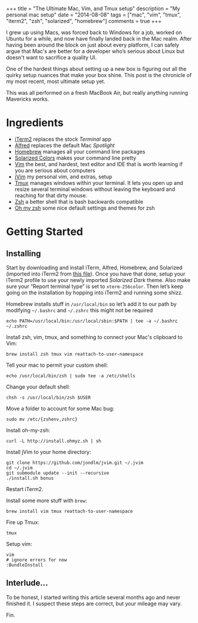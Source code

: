 +++
title       = "The Ultimate Mac, Vim, and Tmux setup"
description = "My personal mac setup"
date        = "2014-08-08"
tags        = ["mac", "vim", "tmux", "iterm2", "zsh", "solarized", "homebrew"]
comments    = true
+++

I grew up using Macs, was forced back to Windows for a job, worked on Ubuntu
for a while, and now have finally landed back in the Mac realm. After having
been around the block on just about every platform, I can safely argue that
Mac's are better for a developer who’s serious about Linux but doesn't want to
sacrifice a quality UI.

One of the hardest things about setting up a new box is figuring out all the
quirky setup nuances that make your box shine. This post is the chronicle of my
most recent, most ultimate setup yet.

This was all performed on a fresh MacBook Air, but really anything running
Mavericks works.

# Ingredients

- [iTerm2](http://www.iterm2.com/#/section/home) replaces the stock *Terminal*
  app
- [Alfred](http://www.alfredapp.com/) replaces the default Mac *Spotlight*
- [Homebrew](http://brew.sh/) manages all your command line packages
- [Solarized Colors](http://ethanschoonover.com/solarized/files/solarized.zip)
  makes your command line pretty
- [Vim](http://en.wikipedia.org/wiki/Vim_(text_editor)) the best, and hardest,
  text editor and IDE that is worth learning if you are serious about computers
- [jVim](http://github.com/jondlm/jvim) my personal vim, and extras, setup
- [Tmux](http://en.wikipedia.org/wiki/Tmux) manages windows within your
  terminal. It lets you open up and resize several terminal windows without
  leaving the keyboard and reaching for that dirty mouse.
- [Zsh](http://en.wikipedia.org/wiki/Z_shell) a better shell that is bash
  backwards compatible
- [Oh my zsh](https://github.com/robbyrussell/oh-my-zsh) some nice default
  settings and themes for zsh

# Getting Started

## Installing

Start by downloading and install iTerm, Alfred, Homebrew, and Solarized
(imported into iTerm2 from [this file][solar-file]). Once you have that done,
setup your iTerm2 profile to use your newly imported *Solarized Dark* theme.
Also make sure your “Report terminal type” is set to `xterm-256color`. Then
let’s keep going on the installation by hopping into iTerm2 and running some
shizz.

Homebrew installs stuff in `/usr/local/bin` so let’s add it to our path by
modifying `~/.bashrc` and `~/.zshrc` this might not be required

    echo PATH=/usr/local/bin:/usr/local/sbin:$PATH | tee -a ~/.bashrc ~/.zshrc

Install zsh, vim, tmux, and something to connect your Mac's clipboard to Vim:

    brew install zsh tmux vim reattach-to-user-namespace

Tell your mac to permit your custom shell:

    echo /usr/local/bin/zsh | sudo tee -a /etc/shells

Change your default shell:

    chsh -s /usr/local/bin/zsh $USER

Move a folder to account for some Mac bug:

    sudo mv /etc/{zshenv,zshrc}

Install oh-my-zsh:

    curl -L http://install.ohmyz.sh | sh

Install jVim to your home directory:

    git clone https://github.com/jondlm/jvim.git ~/.jvim
    cd ~/.jvim
    git submodule update --init --recursive
    ./install.sh bonus

Restart iTerm2.

Install some more stuff with `brew`:

    brew install vim tmux reattach-to-user-namespace

Fire up Tmux:

    tmux

Setup vim:

    vim
    # ignore errors for now
    :BundleInstall

## Interlude...

To be honest, I started writing this article several months ago and never
finished it. I suspect these steps are correct, but your mileage may vary.

Fin.

[solar-file]: https://github.com/altercation/solarized/blob/master/iterm2-colors-solarized/Solarized%20Dark.itermcolors


